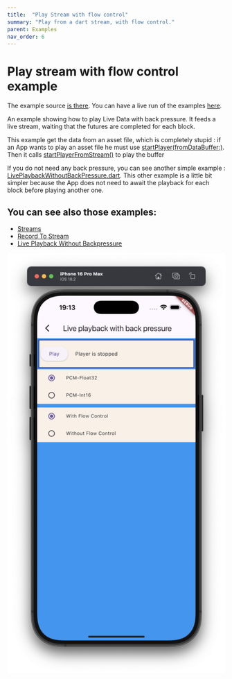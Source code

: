```yaml
---
title:  "Play Stream with flow control"
summary: "Play from a dart stream, with flow control."
parent: Examples
nav_order: 6
---
```

# Play stream with flow control example

The example source [is there](https://github.com/canardoux/flutter_sound/blob/master/example/lib/livePlaybackWithBackPressure/live_playback_with_back_pressure.dart). You can have a live run of the examples [here](/live/index.html).

An example showing how to play Live Data with back pressure. It feeds a live stream, waiting that the futures are completed for each block.

This example get the data from an asset file, which is completely stupid : if an App wants to play an asset file he must use [startPlayer(fromDataBuffer:)](/api/player/FlutterSoundPlayer/startPlayer.html).
Then it calls [startPlayerFromStream()](/api/player/FlutterSoundPlayer/startPlayerFromStream.html) to play the buffer

If you do not need any back pressure, you can see another simple example : [LivePlaybackWithoutBackPressure.dart](fs-ex_playback_from_stream_1.html).
This other example is a little bit simpler because the App does not need to await the playback for each block before playing another one.

## You can see also those examples:
- [Streams](ex_streams)
- [Record To Stream](ex_record_to_stream)
- [Live Playback Without Backpressure](ex_playback_from_stream_1)

![screen shot](ScreenShots/PlaybackWithBackPressure.png)